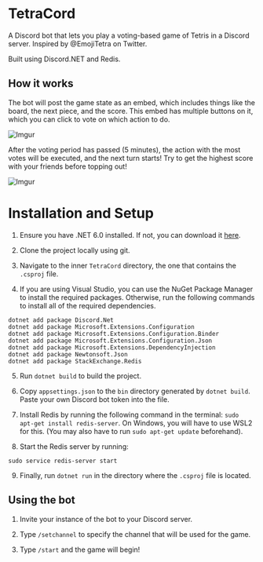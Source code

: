 # TetraCord

A Discord bot that lets you play a voting-based game of Tetris in a Discord server.
Inspired by @EmojiTetra on Twitter.

Built using Discord.NET and Redis.

## How it works

The bot will post the game state as an embed, which includes things like the board, the next piece, and the score. This embed has multiple buttons on it, which you can click to vote on which action to do.

![Imgur](https://i.imgur.com/vfeSdkq.png)

After the voting period has passed (5 minutes), the action with the most votes will be executed, and the next turn starts! Try to get the highest score with your friends before topping out!

![Imgur](https://i.imgur.com/mVQefYf.png)

# Installation and Setup

1. Ensure you have .NET 6.0 installed. If not, you can download it [here](https://dotnet.microsoft.com/en-us/download).

2. Clone the project locally using git.

3. Navigate to the inner `TetraCord` directory, the one that contains the `.csproj` file.

4. If you are using Visual Studio, you can use the NuGet Package Manager to install the required packages. Otherwise, run the following commands to install all of the required dependencies.

```
dotnet add package Discord.Net
dotnet add package Microsoft.Extensions.Configuration
dotnet add package Microsoft.Extensions.Configuration.Binder
dotnet add package Microsoft.Extensions.Configuration.Json
dotnet add package Microsoft.Extensions.DependencyInjection
dotnet add package Newtonsoft.Json
dotnet add package StackExchange.Redis
```

5. Run `dotnet build` to build the project.

6. Copy `appsettings.json` to the `bin` directory generated by `dotnet build`.
   Paste your own Discord bot token into the file.

7. Install Redis by running the following command in the terminal: `sudo apt-get install redis-server`. On Windows, you will have to use WSL2 for this. (You may also have to run `sudo apt-get update` beforehand).

8. Start the Redis server by running:

```
sudo service redis-server start
```

9. Finally, run `dotnet run` in the directory where the `.csproj` file is located.

## Using the bot

1. Invite your instance of the bot to your Discord server.

2. Type `/setchannel` to specify the channel that will be used for the game.

3. Type `/start` and the game will begin!
